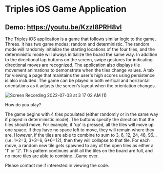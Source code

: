 # Triples iOS Game Application
## Demo: https://youtu.be/KzzI8PRH8vI
The Triples iOS application is a game that follows similar logic to the game, Threes. It has two game modes: random and deterministic. The random mode will randomly initialize the starting locations of the four tiles, and the deterministic mode will always initialize the board the same way. In addition to the directional tap buttons on the screen, swipe gestures for indicating directional moves are recognized. The application also displays tile movement animations to demonstrate when the tiles change values. A tab for viewing a page that maintains the user's high scores using persistence is also included. The game can be played in both vertical and horizontal orientations as it adjusts the screen's layout when the orientation changes.

![Screen Recording 2022-07-03 at 3 17 02 AM (1)](https://user-images.githubusercontent.com/71235972/177029468-e4df055e-c301-4039-b9a5-70a9841301a9.gif)

How do you play?

The game begins with 4 tiles populated (either randomly or in the same way if played in deterministic mode). The buttons specify the direction that the tiles should move. For example, if 'up' is pressed, all the tiles will move up one space. If they have no space left to move, they will remain where they are. However, if the tiles are able to combine to sum to 3, 6, 12, 24, 48, 96... (i.e. 1+2=3, 3+3=6, 6+6=12), then they will collapse to that tile. For each move, a random new tile gets spawned to any of the open tiles as either a '1' or '2'. This pattern continues until all the tiles on the board are full, and no more tiles are able to combine...Game over. 

Please contact me if interested in viewing the code.
